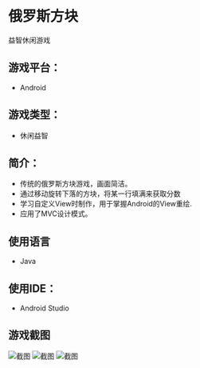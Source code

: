 # 俄罗斯方块
益智休闲游戏

## 游戏平台：
- Android

## 游戏类型：
- 休闲益智

## 简介：
  - 传统的俄罗斯方块游戏，画面简洁。
  - 通过移动旋转下落的方块，将某一行填满来获取分数
  - 学习自定义View时制作，用于掌握Android的View重绘.
  - 应用了MVC设计模式。

## 使用语言
- Java

## 使用IDE：
- Android Studio

## 游戏截图
![截图](https://github.com/Rising-Moon/Tetris/blob/master/screenshots/Screenshot_20191209_164718_com.pers.myc.testactiv.jpg?raw=true)
![截图](https://github.com/Rising-Moon/Tetris/blob/master/screenshots/Screenshot_20191209_164721_com.pers.myc.testactiv.jpg?raw=true)
![截图](https://github.com/Rising-Moon/Tetris/blob/master/screenshots/Screenshot_20191209_164707_com.pers.myc.testactiv.jpg?raw=true)
